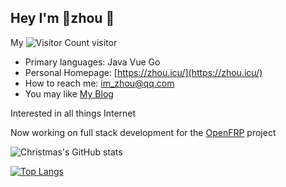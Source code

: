 ## Hey I'm 🥕zhou 👋


My ![Visitor Count](https://profile-counter.glitch.me/im-zhou/count.svg) visitor

* Primary languages: Java Vue Go
* Personal Homepage: [https://zhou.icu/](https://zhou.icu/)
* How to reach me: [im_zhou@qq.com](mailto:im_zhou@qq.com)
* You may like [My Blog](https://blog.zhou.icu/)

Interested in all things Internet

Now working on full stack development for the [OpenFRP](https://www.openfrp.net/) project


![Christmas's GitHub stats](https://github-readme-stats.vercel.app/api?username=im-zhou&show_icons=true&theme=onedark)

[![Top Langs](https://github-readme-stats.vercel.app/api/top-langs/?username=im-zhou&layout=compact)](https://github.com/im-zhou/github-readme-stats)


<!--
**im-zhou/im-zhou** is a ✨ _special_ ✨ repository because its `README.md` (this file) appears on your GitHub profile.

Here are some ideas to get you started:

- 🔭 I’m currently working on ...
- 🌱 I’m currently learning ...
- 👯 I’m looking to collaborate on ...
- 🤔 I’m looking for help with ...
- 💬 Ask me about ...
- 📫 How to reach me: ...
- 😄 Pronouns: ...
- ⚡ Fun fact: ...
-->
